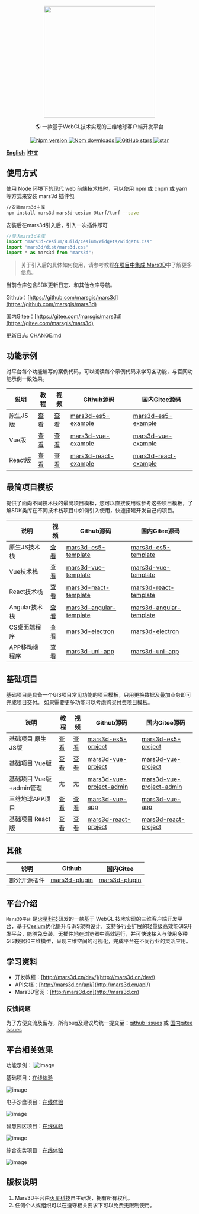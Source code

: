  
<p align="center">
<img src="//mars3d.cn/logo.png" width="300px" />
</p>

<p align="center">🌎 一款基于WebGL技术实现的三维地球客户端开发平台</p>

<p align="center">
  <a target="_black" href="https://www.npmjs.com/package/mars3d">
    <img alt="Npm version" src="https://img.shields.io/npm/v/mars3d.svg?style=flat&logo=npm&label=版本号" />
  </a>
  <a target="_black" href="https://www.npmjs.com/package/mars3d">
    <img alt="Npm downloads" src="https://img.shields.io/npm/dt/mars3d?style=flat&logo=npm&label=下载量" />
  </a>
  <a target="_black" href="https://github.com/marsgis/mars3d">
    <img alt="GitHub stars" src="https://img.shields.io/github/stars/marsgis/mars3d?style=flat&logo=github" />
  </a>
  <a target="_black" href="https://gitee.com/marsgis/mars3d">
    <img src="https://gitee.com/marsgis/mars3d/badge/star.svg?theme=dark" alt="star" />
  </a>
</p>

[**English**](./README_EN.md) |[**中文**](./README.md) 


 
## 使用方式
 
使用 Node 环境下的现代 web 前端技术栈时，可以使用 npm 或 cnpm 或 yarn 等方式来安装 mars3d 插件包

```sh
//安装mars3d主库
npm install mars3d mars3d-cesium @turf/turf --save
```
 

安装后在mars3d引入后，引入一次插件即可 

```js 
//导入mars3d主库
import "mars3d-cesium/Build/Cesium/Widgets/widgets.css"
import "mars3d/dist/mars3d.css"
import * as mars3d from "mars3d";
```

> 关于引入后的具体如何使用，请参考教程[在项目中集成 Mars3D](http://mars3d.cn/dev/guide/start/import.html)中了解更多信息。



当前仓库包含SDK更新日志、和其他仓库导航。



Github：[https://github.com/marsgis/mars3d](https://github.com/marsgis/mars3d)

国内Gitee：[https://gitee.com/marsgis/mars3d](https://gitee.com/marsgis/mars3d)  
 
更新日志: [CHANGE.md](./CHANGE.md)


## 功能示例
 对平台每个功能编写的案例代码，可以阅读每个示例代码来学习各功能，与官网功能示例一致效果。

| 说明 | 教程  | 视频  |Github源码 | 国内Gitee源码  |    
| ----|----  | ----  | ----| ----  |
|原生JS版 | [查看](http://mars3d.cn/dev/guide/project/example-es5.html) | [查看](https://www.bilibili.com/video/BV1Hg411o7Js/) | [mars3d-es5-example](https://github.com/marsgis/mars3d-es5-example) |[mars3d-es5-example](https://gitee.com/marsgis/mars3d-es5-example)  | 
|Vue版 |[查看](http://mars3d.cn/dev/guide/project/example-vue.html) |[查看](https://www.bilibili.com/video/BV1PL41177SS/)| [mars3d-vue-example](https://github.com/marsgis/mars3d-vue-example) |[mars3d-vue-example](https://gitee.com/marsgis/mars3d-vue-example)  |  
|React版 |[查看](http://mars3d.cn/dev/guide/project/example-react.html)|[查看](https://www.bilibili.com/video/BV1xY4y1t7NR/) | [mars3d-react-example](https://github.com/marsgis/mars3d-react-example) |[mars3d-react-example](https://gitee.com/marsgis/mars3d-react-example)  |  


##  最简项目模板
 提供了面向不同技术栈的最简项目模板，您可以直接使用或参考这些项目模板，了解SDK类库在不同技术栈项目中如何引入使用，快速搭建开发自己的项目。 

| 说明 | 视频  | Github源码 | 国内Gitee源码  |    
| ----| ----|----| ----  |
|原生JS技术栈 |[查看](https://www.bilibili.com/video/BV1za41177ZW/)| [mars3d-es5-template](https://github.com/marsgis/mars3d-es5-template) |[mars3d-es5-template](https://gitee.com/marsgis/mars3d-es5-template)  | 
|Vue技术栈 |[查看](https://www.bilibili.com/video/BV17P4y1F7gv/)| [mars3d-vue-template](https://github.com/marsgis/mars3d-vue-template) |[mars3d-vue-template](https://gitee.com/marsgis/mars3d-vue-template)  | 
|React技术栈 |[查看](https://www.bilibili.com/video/BV1nZ4y1b7W7/)| [mars3d-react-template](https://github.com/marsgis/mars3d-react-template) |[mars3d-react-template](https://gitee.com/marsgis/mars3d-react-template)  |   
|Angular技术栈 |[查看](https://www.bilibili.com/video/BV13Y411K7xs/) | [mars3d-angular-template](https://github.com/marsgis/mars3d-angular-template) |[mars3d-angular-template](https://gitee.com/marsgis/mars3d-angular-template)  |   
|CS桌面端程序 |[查看](https://www.bilibili.com/video/BV1N94y1R7ds/)| [mars3d-electron](https://github.com/marsgis/mars3d-electron) |[mars3d-electron](https://gitee.com/marsgis/mars3d-electron)  |   
|APP移动端程序 |[查看](https://www.bilibili.com/video/BV18F41157qR/)|[mars3d-uni-app](https://github.com/marsgis/mars3d-uni-app) |[mars3d-uni-app](https://gitee.com/marsgis/mars3d-uni-app)  |   



## 基础项目 
基础项目是具备一个GIS项目常见功能的项目模板，只用更换数据及叠加业务即可完成项目交付。
如果需要更多功能可以考虑购买[付费项目模板](http://mars3d.cn/template.html)。

|说明 |教程  |视频  | Github源码 | 国内Gitee源码  |   
|----|----  |----  | ----| ----  |
|基础项目 原生JS版 |[查看](http://mars3d.cn/dev/guide/project/jcxm-es5.html) | [查看](https://www.bilibili.com/video/BV1nF41157Rn/)| [mars3d-es5-project](https://github.com/marsgis/mars3d-es5-project) |[mars3d-es5-project](https://gitee.com/marsgis/mars3d-es5-project)  |
|基础项目 Vue版|[查看](http://mars3d.cn/dev/guide/project/jcxm-vue.html) |[查看](https://www.bilibili.com/video/BV1JF411q7Ut/)| [mars3d-vue-project](https://github.com/marsgis/mars3d-vue-project) |[mars3d-vue-project](https://gitee.com/marsgis/mars3d-vue-project)  |  
|基础项目 Vue版+admin管理 |无 | 无| [mars3d-vue-project-admin](https://github.com/marsgis/mars3d-vue-project-admin) |[mars3d-vue-project-admin](https://gitee.com/marsgis/mars3d-vue-project-admin)  |   
|三维地球APP项目|  [查看](http://mars3d.cn/dev/guide/project/app-vue.html)  | [查看](https://www.bilibili.com/video/BV1iY4y1t7jk/)|  [mars3d-vue-app](https://github.com/marsgis/mars3d-vue-app) |[mars3d-vue-app](https://gitee.com/marsgis/mars3d-vue-app)  |  
|基础项目 React版|[查看](http://mars3d.cn/dev/guide/project/jcxm-react.html) |[查看](https://www.bilibili.com/video/BV1n3411u7Dm/)| [mars3d-react-project](https://github.com/marsgis/mars3d-react-project) |[mars3d-react-project](https://gitee.com/marsgis/mars3d-react-project)  |   

 

## 其他

|说明 | Github | 国内Gitee  |  
|----|----  | ----| 
|部分开源插件 | [mars3d-plugin](https://github.com/marsgis/mars3d-plugin) |[mars3d-plugin](https://gitee.com/marsgis/mars3d-plugin)  | 
 








 
## 平台介绍
 
 `Mars3D平台` 是[火星科技](http://marsgis.cn/)研发的一款基于 WebGL 技术实现的三维客户端开发平台，基于[Cesium](https://cesium.com/cesiumjs/)优化提升与B/S架构设计，支持多行业扩展的轻量级高效能GIS开发平台，能够免安装、无插件地在浏览器中高效运行，并可快速接入与使用多种GIS数据和三维模型，呈现三维空间的可视化，完成平台在不同行业的灵活应用。

## 学习资料

- 开发教程：[http://mars3d.cn/dev/](http://mars3d.cn/dev/)  
- API文档：[http://mars3d.cn/api/](http://mars3d.cn/api/)  
- Mars3D官网：[http://mars3d.cn](http://mars3d.cn)  


### 反馈问题
 为了方便交流及留存，所有bug及建议均统一提交至：[github issues](https://github.com/marsgis/mars3d/issues)  或 
 [国内gitee issues](https://gitee.com/marsgis/mars3d/issues)
 

## 平台相关效果  
 功能示例：
 ![image](http://marsgis.cn/img/project/mars3d-doc/example1.jpg)
 
 基础项目：[在线体验](http://mars3d.cn/project/vue/jcxm.html)
 
 ![image](http://marsgis.cn/img/project/mars3d-vue-project-jcxm/1.jpg)
 
 电子沙盘项目：[在线体验](http://mars3d.cn/project/es5/dzsp.html)

 ![image](http://marsgis.cn/img/project/mars3d-es5-project-dzsp/2.jpg)

 
 智慧园区项目：[在线体验](http://mars3d.cn/project/vue/zhyq.html)

 ![image](http://marsgis.cn/img/project/mars3d-vue-project-zhyq/1.jpg)
 
  
 综合态势项目：[在线体验](http://mars3d.cn/project/vue/login.html)

 ![image](http://marsgis.cn/img/project/mars3d-vue-project-zhts/2.jpg)



## 版权说明
1. Mars3D平台由[火星科技](http://marsgis.cn/)自主研发，拥有所有权利。
2. 任何个人或组织可以在遵守相关要求下可以免费无限制使用。

